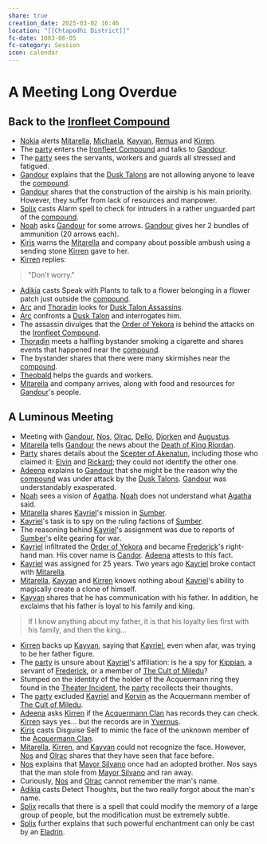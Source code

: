 ```yaml
---
share: true
creation_date: 2025-03-02 16:46
location: "[[Chtapodhi District]]"
fc-date: 1083-06-05
fc-category: Session
icon: calendar
---
```

# A Meeting Long Overdue
## Back to the [Ironfleet Compound](../Locations/Buildings/Ironfleet%20Compound.md)
- [Nokia](../PCs/Companions/Nokia.md) alerts [Mitarella](../../Mitarella%20Randall.md), [Michaela](../../Michaela%20Randall.md), [Kayvan](../../Kayvan%20Acquermann.md), [Remus](../../Remus%20Kyp.md) and [Kirren](../../Kirren%20Acquermann.md).
- The [party](../Factions/Seven%20Up....md) enters the [Ironfleet Compound](../Locations/Buildings/Ironfleet%20Compound.md) and talks to [Gandour](../../Gandour%20Ironfleet.md).
- The [party](../Factions/Seven%20Up....md) sees the servants, workers and guards all stressed and fatigued.
- [Gandour](../../Gandour%20Ironfleet.md) explains that the [Dusk Talons](../Factions/Dusk%20Talons.md) are not allowing anyone to leave the [compound](../Locations/Buildings/Ironfleet%20Compound.md).
- [Gandour](../../Gandour%20Ironfleet.md) shares that the construction of the airship is his main priority. However, they suffer from lack of resources and manpower.
- [Splix](../PCs/Spraugh%20'Splix'%20Calix.md) casts Alarm spell to check for intruders in a rather unguarded part of the [compound](../Locations/Buildings/Ironfleet%20Compound.md).
- [Noah](../PCs/Noah%20Skie.md) asks [Gandour](../../Gandour%20Ironfleet.md) for some arrows. [Gandour](../../Gandour%20Ironfleet.md) gives her 2 bundles of ammunition (20 arrows each).
- [Kiris](../PCs/Kiris%20Acquermann.md) warns the [Mitarella](../../Mitarella%20Randall.md) and company about possible ambush using a sending stone [Kirren](../../Kirren%20Acquermann.md) gave to her.
- [Kirren](../../Kirren%20Acquermann.md) replies:
> "Don't worry."
- [Adikia](../PCs/Adikia%20Unalome.md) casts Speak with Plants to talk to a flower belonging in a flower patch just outside the [compound](../Locations/Buildings/Ironfleet%20Compound.md).
- [Arc](../PCs/Arc.md) and [Thoradin](../PCs/Thoradin%20Goodman.md) looks for [Dusk Talon Assassins](../Factions/Dusk%20Talons.md).
- [Arc](../PCs/Arc.md) confronts a [Dusk Talon](../Factions/Dusk%20Talons.md) and interrogates him.
- The assassin divulges that the [Order of Yekora](../Factions/Followers%20of%20Yekora.md) is behind the attacks on the [Ironfleet Compound](../Locations/Buildings/Ironfleet%20Compound.md).
- [Thoradin](../PCs/Thoradin%20Goodman.md) meets a halfling bystander smoking a cigarette and shares events that happened near the [compound](../Locations/Buildings/Ironfleet%20Compound.md).
- The bystander shares that there were many skirmishes near the [compound](../Locations/Buildings/Ironfleet%20Compound.md).
- [Theobald](../PCs/Theobald%20Clayhollow.md) helps the guards and workers.
- [Mitarella](../../Mitarella%20Randall.md) and company arrives, along with food and resources for [Gandour](../../Gandour%20Ironfleet.md)'s people.
## A Luminous Meeting
- Meeting with [Gandour](../../Gandour%20Ironfleet.md), [Nos](../../Nos-Aji.md), [Olrac](../../Olrac.md), [Dello](../../Dello%20Stoneshard.md), [Djorken](../../Djorken%20Veegar.md) and [Augustus](../../Augustus.md).
- [Mitarella](../../Mitarella%20Randall.md) tells [Gandour](../../Gandour%20Ironfleet.md) the news about the [Death of King Riordan](../Events/Calendar%20Events/Death%20of%20King%20Riordan.md).
- [Party](../Factions/Seven%20Up....md) shares details about the [Scepter of Akenatun](../../Scepter%20of%20Akenatun.md), including those who claimed it: [Elvin](../../Elvin%20Claymore.md) and [Rickard](../../Rickard%20Kyp.md); they could not identify the other one.
- [Adeena](../PCs/Adeena%20Oberon.md) explains to [Gandour](../../Gandour%20Ironfleet.md) that she might be the reason why the [compound](../Locations/Buildings/Ironfleet%20Compound.md) was under attack by the [Dusk Talons](../Factions/Dusk%20Talons.md). [Gandour](../../Gandour%20Ironfleet.md) was understandably exasperated.
- [Noah](../PCs/Noah%20Skie.md) sees a vision of [Agatha](../../Agatha.md). [Noah](../PCs/Noah%20Skie.md) does not understand what [Agatha](../../Agatha.md) said.
- [Mitarella](../../Mitarella%20Randall.md) shares [Kayriel](../../Kayriel%20Acquermann.md)'s mission in [Sumber](../Locations/Continents/Sumber.md).
- [Kayriel](../../Kayriel%20Acquermann.md)'s task is to spy on the ruling factions of [Sumber](../Locations/Continents/Sumber.md).
- The reasoning behind [Kayriel](../../Kayriel%20Acquermann.md)'s assignment was due to reports of [Sumber](../Locations/Continents/Sumber.md)'s elite gearing for war.
- [Kayriel](../../Kayriel%20Acquermann.md) infiltrated the [Order of Yekora](../Factions/Followers%20of%20Yekora.md) and became [Frederick](../../Frederick%20Oberon.md)'s right-hand man. His cover name is [Candor](../../Kayriel%20Acquermann.md). [Adeena](../PCs/Adeena%20Oberon.md) attests to this fact.
- [Kayriel](../../Kayriel%20Acquermann.md) was assigned for 25 years. Two years ago [Kayriel](../../Kayriel%20Acquermann.md) broke contact with [Mitarella](../../Mitarella%20Randall.md).
- [Mitarella](../../Mitarella%20Randall.md), [Kayvan](../../Kayvan%20Acquermann.md) and [Kirren](../../Kirren%20Acquermann.md) knows nothing about [Kayriel](../../Kayriel%20Acquermann.md)'s ability to magically create a clone of himself.
- [Kayvan](../../Kayvan%20Acquermann.md) shares that he has communication with his father. In addition, he exclaims that his father is loyal to his family and king.
> If I know anything about my father, it is that his loyalty lies first with his family, and then the king...
- [Kirren](../../Kirren%20Acquermann.md) backs up [Kayvan](../../Kayvan%20Acquermann.md), saying that [Kayriel](../../Kayriel%20Acquermann.md), even when afar, was trying to be her father figure.
- The [party](../Factions/Seven%20Up....md) is unsure about [Kayriel](../../Kayriel%20Acquermann.md)'s affiliation: is he a spy for [Kippian](../Locations/Kingdoms/Kingdom%20of%20United%20Kippian.md), a servant of [Frederick](../../Frederick%20Oberon.md), or a member of [The Cult of Miledu](../../The%20Cult%20of%20Miledu.md)?
- Stumped on the identity of the holder of the Acquermann ring they found in the [Theater Incident](../../Theater%20Incident.md), the [party](../Factions/Seven%20Up....md) recollects their thoughts.
- The [party](../Factions/Seven%20Up....md) excluded [Kayriel](../../Kayriel%20Acquermann.md) and [Korvin](../../Korvin%20Acquermann.md) as the Acquermann member of [The Cult of Miledu](../../The%20Cult%20of%20Miledu.md).
- [Adeena](../PCs/Adeena%20Oberon.md) asks [Kirren](../../Kirren%20Acquermann.md) if the [Acquermann Clan](../../Acquermann%20Clan.md) has records they can check. [Kirren](../../Kirren%20Acquermann.md) says yes... but the records are in [Yvernus](../Locations/Areas/Yvernus%20District.md).
- [Kiris](../PCs/Kiris%20Acquermann.md) casts Disguise Self to mimic the face of the unknown member of the [Acquermann Clan](../../Acquermann%20Clan.md).
- [Mitarella](../../Mitarella%20Randall.md), [Kirren](../../Kirren%20Acquermann.md), and [Kayvan](../../Kayvan%20Acquermann.md) could not recognize the face. However, [Nos](../../Nos-Aji.md) and [Olrac](../../Olrac.md) shares that they have seen that face before.
- [Nos](../../Nos-Aji.md) explains that [Mayor Silvano](../../Silvo%20Silvano.md) once had an adopted brother. Nos says that the man stole from [Mayor Silvano](../../Silvo%20Silvano.md) and ran away. 
- Curiously, [Nos](../../Nos-Aji.md) and [Olrac](../../Olrac.md) cannot remember the man's name.
- [Adikia](../PCs/Adikia%20Unalome.md) casts Detect Thoughts, but the two really forgot about the man's name.
- [Splix](../PCs/Spraugh%20'Splix'%20Calix.md) recalls that there is a spell that could modify the memory of a large group of people, but the modification must be extremely subtle. 
- [Splix](../PCs/Spraugh%20'Splix'%20Calix.md) further explains that such powerful enchantment can only be cast by an [Eladrin](../Factions/The%20Eladrin.md).